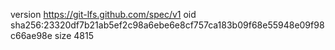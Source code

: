 version https://git-lfs.github.com/spec/v1
oid sha256:23320df7b21ab5ef2c98a6ebe6e8cf757ca183b09f68e55948e09f98c66ae98e
size 4815
